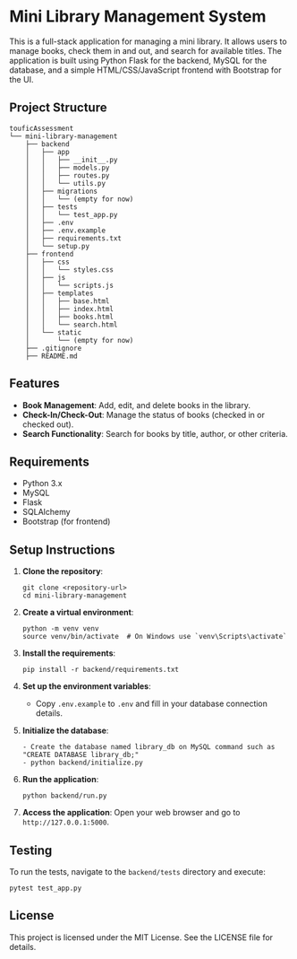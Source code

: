# Mini Library Management System

This is a full-stack application for managing a mini library. It allows users to manage books, check them in and out, and search for available titles. The application is built using Python Flask for the backend, MySQL for the database, and a simple HTML/CSS/JavaScript frontend with Bootstrap for the UI.

## Project Structure

```
touficAssessment
└── mini-library-management
    ├── backend
    │   ├── app
    │   │   ├── __init__.py
    │   │   ├── models.py
    │   │   ├── routes.py
    │   │   └── utils.py
    │   ├── migrations
    │   │   └── (empty for now)
    │   ├── tests
    │   │   └── test_app.py
    │   ├── .env
    │   ├── .env.example
    │   ├── requirements.txt
    │   └── setup.py
    ├── frontend
    │   ├── css
    │   │   └── styles.css
    │   ├── js
    │   │   └── scripts.js
    │   ├── templates
    │   │   ├── base.html
    │   │   ├── index.html
    │   │   ├── books.html
    │   │   └── search.html
    │   └── static
    │       └── (empty for now)
    ├── .gitignore
    ├── README.md
```

## Features

- **Book Management**: Add, edit, and delete books in the library.
- **Check-In/Check-Out**: Manage the status of books (checked in or checked out).
- **Search Functionality**: Search for books by title, author, or other criteria.

## Requirements

- Python 3.x
- MySQL
- Flask
- SQLAlchemy
- Bootstrap (for frontend)

## Setup Instructions

1. **Clone the repository**:
   ```
   git clone <repository-url>
   cd mini-library-management
   ```

2. **Create a virtual environment**:
   ```
   python -m venv venv
   source venv/bin/activate  # On Windows use `venv\Scripts\activate`
   ```

3. **Install the requirements**:
   ```
   pip install -r backend/requirements.txt
   ```

4. **Set up the environment variables**:
   - Copy `.env.example` to `.env` and fill in your database connection details.
   

5. **Initialize the database**:
   ```
   - Create the database named library_db on MySQL command such as "CREATE DATABASE library_db;"
   - python backend/initialize.py
   ```

6. **Run the application**:
   ```
   python backend/run.py
   ```

7. **Access the application**:
   Open your web browser and go to `http://127.0.0.1:5000`.

## Testing

To run the tests, navigate to the `backend/tests` directory and execute:
```
pytest test_app.py
```

## License

This project is licensed under the MIT License. See the LICENSE file for details.